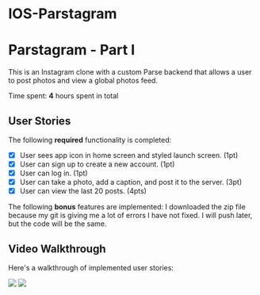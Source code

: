 # IOS-Parstagram
# Parstagram - Part I

This is an Instagram clone with a custom Parse backend that allows a user to post photos and view a global photos feed.

Time spent: **4** hours spent in total

## User Stories

The following **required** functionality is completed:

- [x] User sees app icon in home screen and styled launch screen. (1pt)
- [x] User can sign up to create a new account. (1pt)
- [x] User can log in. (1pt)
- [x] User can take a photo, add a caption, and post it to the server. (3pt)
- [x] User can view the last 20 posts. (4pts)

The following **bonus** features are implemented:
I downloaded the zip file because my git is giving me a lot of errors I have not fixed. I will push later, but the code will be the same.

## Video Walkthrough

Here's a walkthrough of implemented user stories:

<img src='https://media.giphy.com/media/mnqVueZDnYfdvkf2K0/giphy.gif' />

<img src='https://media.giphy.com/media/mnqVueZDnYfdvkf2K0/giphy.gif' />

